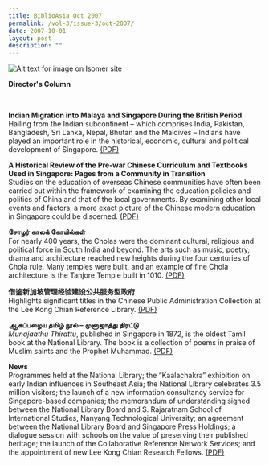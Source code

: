 ```yaml
---
title: BiblioAsia Oct 2007
permalink: /vol-3/issue-3/oct-2007/
date: 2007-10-01
layout: post
description: ""
---
```

![Alt text for image on Isomer site](/images/covers/ba3-3-v2.jpg)

<a style="text-decoration: none; font-weight: bold;" href="/vol-3/issue-3/oct-2007/director-column/">Director's Column</a>

<br>

**Indian Migration into Malaya and Singapore During the British Period**<br>Hailing from the Indian subcontinent – which comprises India, Pakistan, Bangladesh, Sri Lanka, Nepal, Bhutan and the Maldives – Indians have played an important role in the historical, economic, cultural and political development of Singapore. [(PDF)](/files/pdf/vol-3/issue-3/v3-issue3_IndianMigration.pdf)

**A Historical Review of the Pre-war Chinese Curriculum and Textbooks Used in Singapore: Pages from a Community in Transition**<br>Studies on the education of overseas Chinese communities have often been carried out within the framework of examining the education policies and politics of China and that
of the local governments. By examining other local events and factors, a more exact
picture of the Chinese modern education in Singapore could be discerned.
[(PDF)](/files/pdf/vol-3/issue-3/v3-issue3_HistoricalReview.pdf)

**சோழர் காலக் கோயில்கள்**<br>For nearly 400 years, the Cholas were the dominant cultural, religious and political force in South India and beyond. The arts such as music, poetry, drama and architecture reached new heights during the four centuries of Chola rule. Many temples were built, and an example of fine Chola architecture is the Tanjore Temple built in 1010. [(PDF)](/files/pdf/vol-3/issue-3/v3-issue3_Tamil1.pdf)

**借鉴新加坡管理经验建设公共服务型政府**<br>Highlights significant titles in the Chinese Public Administration Collection at the Lee Kong Chian Reference Library. [(PDF)](/files/pdf/vol-3/issue-3/v3-issue%203_Chinese.pdf)

**ஆகப்பழைய தமிழ் நூல் – முனாஜாத்து திரட்டு**<br>*Munajaathu Thirattu*, published in Singapore in 1872, is the oldest Tamil book at the National Library. The book is a collection of poems in praise of Muslim saints and the Prophet Muhammad. [(PDF)](/files/pdf/vol-3/issue-3/v3-issue3_Tamil2.pdf)

**News**<br>Programmes held at the National Library; the “Kaalachakra” exhibition on early Indian influences in Southeast Asia; the National Library celebrates 3.5 million visitors; the launch of a new information consultancy service for Singapore-based companies; the memorandum of understanding signed between the National Library Board and S. Rajaratnam School of International Studies, Nanyang Technological University; an agreement between the National Library Board and Singapore Press Holdings; a dialogue session with schools on the value of preserving their published heritage; the launch of the Collaborative Reference Network Services; and the appointment of new Lee Kong Chian Research Fellows. [(PDF)](/files/pdf/vol-3/issue-3/v3-issue%203_News.pdf)